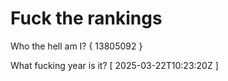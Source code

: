 # Fuck the rankings

Who the hell am I?
{ 13805092 }

What fucking year is it?
[ 2025-03-22T10:23:20Z ]
